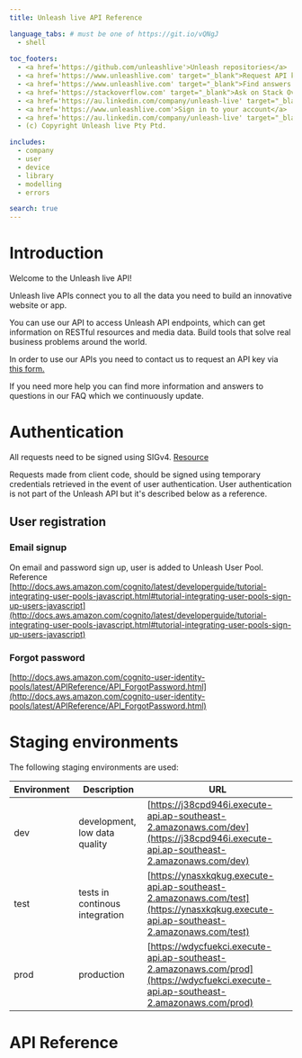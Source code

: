 ```yaml
---
title: Unleash live API Reference

language_tabs: # must be one of https://git.io/vQNgJ
  - shell
  
toc_footers:
  - <a href='https://github.com/unleashlive'>Unleash repositories</a>
  - <a href='https://www.unleashlive.com' target="_blank">Request API key</a>
  - <a href='https://www.unleashlive.com' target="_blank">Find answers in our FAQ</a>
  - <a href='https://stackoverflow.com' target="_blank">Ask on Stack Overflow</a>
  - <a href='https://au.linkedin.com/company/unleash-live' target="_blank">Follow us on LinkedIn</a>
  - <a href='https://www.unleashlive.com'>Sign in to your account</a>
  - <a href='https://au.linkedin.com/company/unleash-live' target="_blank">Join the team!</a>
  - (c) Copyright Unleash live Pty Ptd.

includes:
  - company
  - user
  - device
  - library
  - modelling
  - errors

search: true
---
```


# Introduction

Welcome to the Unleash live API!

Unleash live APIs connect you to all the data you need to build an innovative website or app.

You can use our API to access Unleash API endpoints, which can get information on RESTful resources and media data.
Build tools that solve real business problems around the world.

<aside class="success">
In order to use our APIs you need to contact us to request an API key via <a href='https://www.unleashlive.com' target="_blank">this form.</a>

If you need more help you can find more information and answers to questions in our FAQ which we continuously update.
</aside>

# Authentication

All requests need to be signed using SIGv4.  [Resource](http://docs.aws.amazon.com/general/latest/gr/sigv4_signing.html)

Requests made from client code, should be signed using temporary credentials retrieved in the event of user authentication.
User authentication is not part of the Unleash API but it's described below as a reference.

## User registration

### Email signup

On email and password sign up, user is added to Unleash User Pool. 
Reference [http://docs.aws.amazon.com/cognito/latest/developerguide/tutorial-integrating-user-pools-javascript.html#tutorial-integrating-user-pools-sign-up-users-javascript](http://docs.aws.amazon.com/cognito/latest/developerguide/tutorial-integrating-user-pools-javascript.html#tutorial-integrating-user-pools-sign-up-users-javascript)

### Forgot password
[http://docs.aws.amazon.com/cognito-user-identity-pools/latest/APIReference/API_ForgotPassword.html](http://docs.aws.amazon.com/cognito-user-identity-pools/latest/APIReference/API_ForgotPassword.html)

# Staging environments

The following staging environments are used:

Environment | Description | URL
-------------- | -------------- | --------------
dev | development, low data quality | [https://j38cpd946i.execute-api.ap-southeast-2.amazonaws.com/dev](https://j38cpd946i.execute-api.ap-southeast-2.amazonaws.com/dev)
test |  tests in continous integration | [https://ynasxkqkug.execute-api.ap-southeast-2.amazonaws.com/test](https://ynasxkqkug.execute-api.ap-southeast-2.amazonaws.com/test)
prod |  production  | [https://wdycfuekci.execute-api.ap-southeast-2.amazonaws.com/prod](https://wdycfuekci.execute-api.ap-southeast-2.amazonaws.com/prod)

# API Reference

